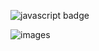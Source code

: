 
![javascript badge](https://img.shields.io/badge/-JAVASCRIPT-%23F7DF1E?style=flat-square&logo=javascript&logoColor=white&color=f2df3a)

![images](https://user-images.githubusercontent.com/104367020/223623245-380655dd-a2b6-4676-83a3-33dba0576923.jpeg)
